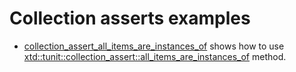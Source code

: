 # Collection asserts examples

* [collection_assert_all_items_are_instances_of](collection_assert_all_items_are_instances_of/README.md) shows how to use [xtd::tunit::collection_assert::all_items_are_instances_of](../../../src/xtd.tunit/include/xtd/collection_assert.h) method.

